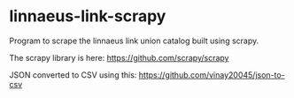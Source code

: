 # linnaeus-link-scrapy
Program to scrape the linnaeus link union catalog built using scrapy.

The scrapy library is here: https://github.com/scrapy/scrapy

JSON converted to CSV using this: https://github.com/vinay20045/json-to-csv
